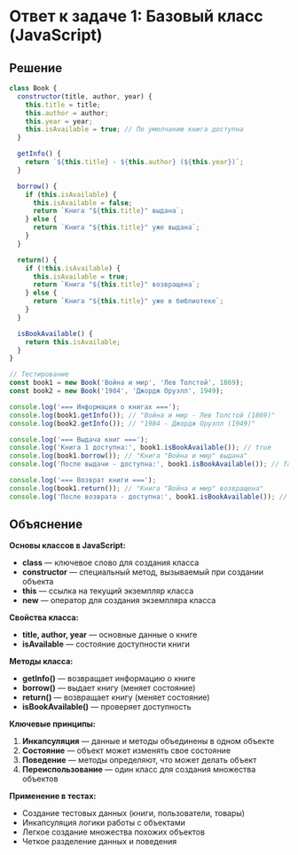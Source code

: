 # Ответ к задаче 1: Базовый класс (JavaScript)

## Решение

```javascript
class Book {
  constructor(title, author, year) {
    this.title = title;
    this.author = author;
    this.year = year;
    this.isAvailable = true; // По умолчанию книга доступна
  }

  getInfo() {
    return `${this.title} - ${this.author} (${this.year})`;
  }

  borrow() {
    if (this.isAvailable) {
      this.isAvailable = false;
      return `Книга "${this.title}" выдана`;
    } else {
      return `Книга "${this.title}" уже выдана`;
    }
  }

  return() {
    if (!this.isAvailable) {
      this.isAvailable = true;
      return `Книга "${this.title}" возвращена`;
    } else {
      return `Книга "${this.title}" уже в библиотеке`;
    }
  }

  isBookAvailable() {
    return this.isAvailable;
  }
}

// Тестирование
const book1 = new Book('Война и мир', 'Лев Толстой', 1869);
const book2 = new Book('1984', 'Джордж Оруэлл', 1949);

console.log('=== Информация о книгах ===');
console.log(book1.getInfo()); // "Война и мир - Лев Толстой (1869)"
console.log(book2.getInfo()); // "1984 - Джордж Оруэлл (1949)"

console.log('=== Выдача книг ===');
console.log('Книга 1 доступна:', book1.isBookAvailable()); // true
console.log(book1.borrow()); // "Книга "Война и мир" выдана"
console.log('После выдачи - доступна:', book1.isBookAvailable()); // false

console.log('=== Возврат книги ===');
console.log(book1.return()); // "Книга "Война и мир" возвращена"
console.log('После возврата - доступна:', book1.isBookAvailable()); // true
```

## Объяснение

**Основы классов в JavaScript:**
- **class** — ключевое слово для создания класса
- **constructor** — специальный метод, вызываемый при создании объекта
- **this** — ссылка на текущий экземпляр класса
- **new** — оператор для создания экземпляра класса

**Свойства класса:**
- **title, author, year** — основные данные о книге
- **isAvailable** — состояние доступности книги

**Методы класса:**
- **getInfo()** — возвращает информацию о книге
- **borrow()** — выдает книгу (меняет состояние)
- **return()** — возвращает книгу (меняет состояние)
- **isBookAvailable()** — проверяет доступность

**Ключевые принципы:**
1. **Инкапсуляция** — данные и методы объединены в одном объекте
2. **Состояние** — объект может изменять свое состояние
3. **Поведение** — методы определяют, что может делать объект
4. **Переиспользование** — один класс для создания множества объектов

**Применение в тестах:**
- Создание тестовых данных (книги, пользователи, товары)
- Инкапсуляция логики работы с объектами
- Легкое создание множества похожих объектов
- Четкое разделение данных и поведения
